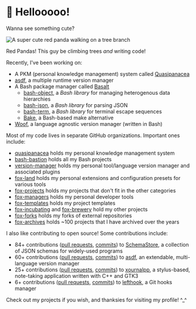 # 👋 Hellooooo!

Wanna see something cute?

![A super cute red panda walking on a tree branch](./redpanda3.jpg)

Red Pandas! This guy be climbing trees _and_ writing code!

Recently, I've been working on:

- A PKM (personal knowledge management) system called [Quasipanacea](https://github.com/quasipanacea)
- [asdf](https://asdf-vm.com), a multiple runtime version manager
- A Bash package manager called [Basalt](https://github.com/hyperupcall/basalt)
  - [bash-object](https://github.com/bash-bastion/bash-object), a _Bash library_ for managing heterogenous data hierarchies
  - [bash-json](https://github.com/bash-bastion/bash-json), a _Bash library_ for parsing JSON
  - [bash-term](https://github.com/bash-bastion/bash-term), a _Bash library_ for terminal escape sequences
  - [Bake](https://github.com/hyperupcall/bake), a Bash-based make alternative
- [Woof](https://github.com/version-manager/woof), a language agnostic version manager (written in Bash)

Most of my code lives in separate GitHub organizations. Important ones include:

- [quasipanacea](https://github.com/quasipanacea) holds my personal knowledge management system
- [bash-bastion](https://github.com/bash-bastion) holds all my Bash projects
- [version-manager](https://github.com/version-manager) holds my personal tool/language version manager and associated plugins
- [fox-land](https://github.com/fox-land) holds my personal extensions and configuration presets for various tools
- [fox-projects](https://github.com/fox-projects) holds my projects that don't fit in the other categories
- [fox-managers](https://github.com/fox-managers) holds my personal developer tools
- [fox-templates](https://github.com/fox-templates) holds my project templates
- [fox-incubating](https://github.com/fox-incubating) and [fox-brewery](https://github.com/fox-brewery) hold my other projects
- [fox-forks](https://github.com/fox-forks) holds my forks of external repositories
- [fox-archives](https://github.com/fox-archives) holds ~100 projects that I have archived over the years

I also like contributing to open source! Some contributions include:

- 84+ contributions ([pull requests](https://github.com/SchemaStore/schemastore/pulls?q=author%3Ahyperupcall+is%3Apr+is%3Amerged+sort%3Aupdated-desc), [commits](https://github.com/SchemaStore/schemastore/commits?author=hyperupcall)) to [SchemaStore](https://github.com/SchemaStore/schemastore), a collection of JSON schemas for widely-used programs
- 60+ contributions ([pull requests](https://github.com/asdf-vm/asdf/pulls?q=author%3Ahyperupcall+is%3Apr+is%3Amerged+sort%3Aupdated-desc), [commits](https://github.com/asdf-vm/asdf/pulls/commits?author=hyperupcall)) to [asdf](https://github.com/asdf-vm/asdf), an extendable, multi-language version manager
- 25+ contributions ([pull requests](https://github.com/xournalpp/xournalpp/pulls?q=author%3Ahyperupcall+is%3Apr+is%3Amerged+sort%3Aupdated-desc), [commits](https://github.com/xournalpp/xournalpp/commits?author=hyperupcall)) to [xournalpp](https://github.com/xournalpp/xournalpp), a stylus-based, note-taking application written with C++ and GTK3
- 6+ contributions ([pull requests](https://github.com/evilmartians/lefthook/pulls?q=author%3Ahyperupcall+is%3Apr+is%3Amerged+sort%3Aupdated-desc), [commits](https://github.com/evilmartians/lefthook/commits?author=hyperupcall)) to [lefthook](https://github.com/evilmartians/lefthook), a Git hooks manager

Check out my projects if you wish, and thanksies for visiting my profile! ^_^
